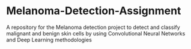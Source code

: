 # Melanoma-Detection-Assignment
A repository for the Melanoma detection project to detect and classify malignant and benign skin cells by using Convolutional Neural Networks and Deep Learning methodologies  
